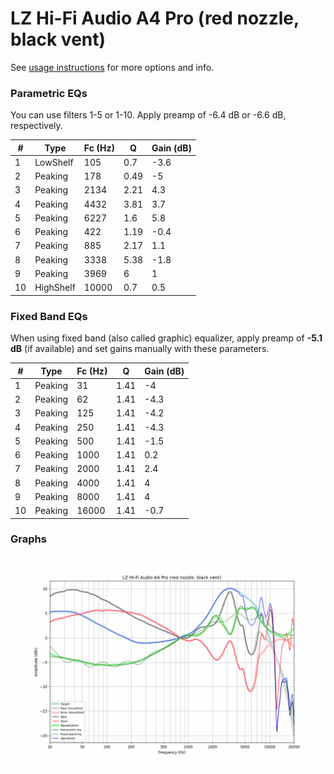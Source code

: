 # LZ Hi-Fi Audio A4 Pro (red nozzle, black vent)
See [usage instructions](https://github.com/jaakkopasanen/AutoEq#usage) for more options and info.

### Parametric EQs
You can use filters 1-5 or 1-10. Apply preamp of -6.4 dB or -6.6 dB, respectively.

|   # | Type      |   Fc (Hz) |    Q |   Gain (dB) |
|-----|-----------|-----------|------|-------------|
|   1 | LowShelf  |       105 | 0.7  |        -3.6 |
|   2 | Peaking   |       178 | 0.49 |        -5   |
|   3 | Peaking   |      2134 | 2.21 |         4.3 |
|   4 | Peaking   |      4432 | 3.81 |         3.7 |
|   5 | Peaking   |      6227 | 1.6  |         5.8 |
|   6 | Peaking   |       422 | 1.19 |        -0.4 |
|   7 | Peaking   |       885 | 2.17 |         1.1 |
|   8 | Peaking   |      3338 | 5.38 |        -1.8 |
|   9 | Peaking   |      3969 | 6    |         1   |
|  10 | HighShelf |     10000 | 0.7  |         0.5 |

### Fixed Band EQs
When using fixed band (also called graphic) equalizer, apply preamp of **-5.1 dB** (if available) and set gains manually with these parameters.

|   # | Type    |   Fc (Hz) |    Q |   Gain (dB) |
|-----|---------|-----------|------|-------------|
|   1 | Peaking |        31 | 1.41 |        -4   |
|   2 | Peaking |        62 | 1.41 |        -4.3 |
|   3 | Peaking |       125 | 1.41 |        -4.2 |
|   4 | Peaking |       250 | 1.41 |        -4.3 |
|   5 | Peaking |       500 | 1.41 |        -1.5 |
|   6 | Peaking |      1000 | 1.41 |         0.2 |
|   7 | Peaking |      2000 | 1.41 |         2.4 |
|   8 | Peaking |      4000 | 1.41 |         4   |
|   9 | Peaking |      8000 | 1.41 |         4   |
|  10 | Peaking |     16000 | 1.41 |        -0.7 |

### Graphs
![](./LZ%20Hi-Fi%20Audio%20A4%20Pro%20(red%20nozzle,%20black%20vent).png)
